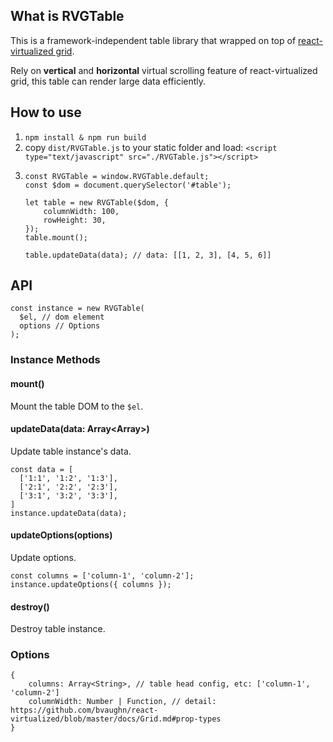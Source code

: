 ## What is RVGTable

This is a framework-independent table library that wrapped on top of [react-virtualized grid](https://github.com/bvaughn/react-virtualized/blob/master/docs/Grid.md).

Rely on **vertical** and **horizontal** virtual scrolling feature of react-virtualized grid, this table can render large data efficiently.

## How to use

1. `npm install & npm run build`
2. copy `dist/RVGTable.js` to your static folder and load: `<script type="text/javascript" src="./RVGTable.js"></script>`
3. ```
   const RVGTable = window.RVGTable.default;
   const $dom = document.querySelector('#table');

   let table = new RVGTable($dom, {
       columnWidth: 100,
       rowHeight: 30,
   });
   table.mount();

   table.updateData(data); // data: [[1, 2, 3], [4, 5, 6]]
   ```

## API

```
const instance = new RVGTable(
  $el, // dom element
  options // Options
);
```

### Instance Methods

#### mount()

Mount the table DOM to the `$el`.

#### updateData(data: Array<Array<String>>)

Update table instance's data.

```
const data = [
  ['1:1', '1:2', '1:3'],
  ['2:1', '2:2', '2:3'],
  ['3:1', '3:2', '3:3'],
]
instance.updateData(data);
```

#### updateOptions(options)

Update options.

```
const columns = ['column-1', 'column-2'];
instance.updateOptions({ columns });
```

#### destroy()

Destroy table instance.

### Options

```
{
    columns: Array<String>, // table head config, etc: ['column-1', 'column-2']
    columnWidth: Number | Function, // detail: https://github.com/bvaughn/react-virtualized/blob/master/docs/Grid.md#prop-types
}
```
